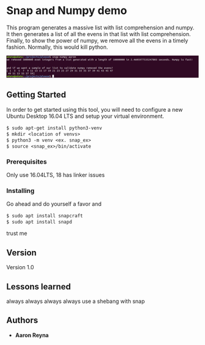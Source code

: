 # Snap and Numpy demo

This program generates a massive list with list comprehension and numpy. 
It then generates a list of all the evens in that list with list comprehension.
Finally, to show the power of numpy, we remove all the evens in a timely fashion.
Normally, this would kill python.  

![snap-numpy](images/snap_run.png "A successful output")

## Getting Started

In order to get started using this tool, you will need to configure a new Ubuntu Desktop 16.04 LTS 
and setup your virtual environment.

```
$ sudo apt-get install python3-venv
$ mkdir <location of venvs>
$ python3 -m venv <ex. snap_ex>
$ source <snap_ex>/bin/activate
```

### Prerequisites
Only use 16.04LTS, 18 has linker issues

### Installing
Go ahead and do yourself a favor and
```
$ sudo apt install snapcraft
$ sudo apt install snapd

```
trust me
## Version

Version 1.0

## Lessons learned

always always always always use a shebang with snap

## Authors

* **Aaron Reyna**
